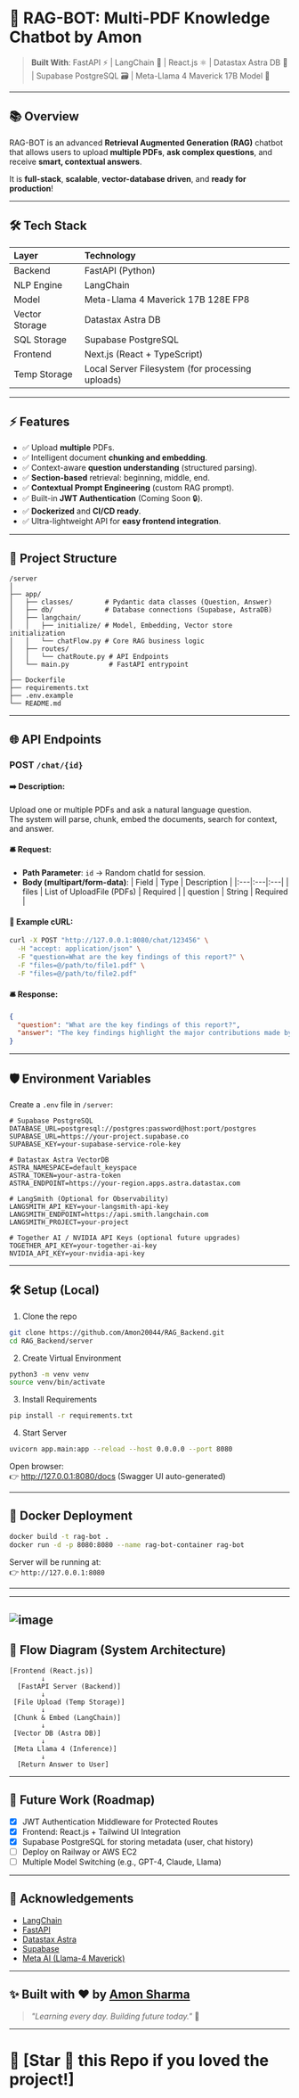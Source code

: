 # 🧠 RAG-BOT: Multi-PDF Knowledge Chatbot by Amon

> **Built With**: FastAPI ⚡ | LangChain 🧠 | React.js ⚛️ | Datastax Astra DB 🚀 | Supabase PostgreSQL 🗃️ | Meta-Llama 4 Maverick 17B Model 🦙

---

## 📚 Overview

RAG-BOT is an advanced **Retrieval Augmented Generation (RAG)** chatbot that allows users to upload **multiple PDFs**, **ask complex questions**, and receive **smart, contextual answers**.

It is **full-stack**, **scalable**, **vector-database driven**, and **ready for production**!

---

## 🛠 Tech Stack

| Layer | Technology |
|:---|:---|
| Backend | FastAPI (Python) |
| NLP Engine | LangChain |
| Model | Meta-Llama 4 Maverick 17B 128E FP8 |
| Vector Storage | Datastax Astra DB |
| SQL Storage | Supabase PostgreSQL |
| Frontend | Next.js (React + TypeScript) |
| Temp Storage | Local Server Filesystem (for processing uploads) |

---

## ⚡️ Features

- ✅ Upload **multiple** PDFs.
- ✅ Intelligent document **chunking and embedding**.
- ✅ Context-aware **question understanding** (structured parsing).
- ✅ **Section-based** retrieval: beginning, middle, end.
- ✅ **Contextual Prompt Engineering** (custom RAG prompt).
- ✅ Built-in **JWT Authentication** (Coming Soon 🔒).
- ✅ **Dockerized** and **CI/CD ready**.
- ✅ Ultra-lightweight API for **easy frontend integration**.

---

## 📂 Project Structure

```
/server
│
├── app/
│   ├── classes/        # Pydantic data classes (Question, Answer)
│   ├── db/             # Database connections (Supabase, AstraDB)
│   ├── langchain/
│   │   ├── initialize/ # Model, Embedding, Vector store initialization
│   │   └── chatFlow.py # Core RAG business logic
│   ├── routes/
│   │   └── chatRoute.py # API Endpoints
│   └── main.py          # FastAPI entrypoint
│
├── Dockerfile
├── requirements.txt
├── .env.example
└── README.md
```

---

## 🌐 API Endpoints

### POST `/chat/{id}`

#### ➡️ Description:
Upload one or multiple PDFs and ask a natural language question.  
The system will parse, chunk, embed the documents, search for context, and answer.

#### 🛎️ Request:
- **Path Parameter**: `id` → Random chatId for session.
- **Body (multipart/form-data)**:
  | Field | Type | Description |
  |:---|:---|:---|
  | files | List of UploadFile (PDFs) | Required |
  | question | String | Required |

#### 🧩 Example cURL:
```bash
curl -X POST "http://127.0.0.1:8080/chat/123456" \
  -H "accept: application/json" \
  -F "question=What are the key findings of this report?" \
  -F "files=@/path/to/file1.pdf" \
  -F "files=@/path/to/file2.pdf"
```

#### 🛎️ Response:
```json
{
  "question": "What are the key findings of this report?",
  "answer": "The key findings highlight the major contributions made by the project, divided across its beginning, middle, and concluding sections. Thanks for asking!"
}
```

---

## 🛡 Environment Variables

Create a `.env` file in `/server`:

```env
# Supabase PostgreSQL
DATABASE_URL=postgresql://postgres:password@host:port/postgres
SUPABASE_URL=https://your-project.supabase.co
SUPABASE_KEY=your-supabase-service-role-key

# Datastax Astra VectorDB
ASTRA_NAMESPACE=default_keyspace
ASTRA_TOKEN=your-astra-token
ASTRA_ENDPOINT=https://your-region.apps.astra.datastax.com

# LangSmith (Optional for Observability)
LANGSMITH_API_KEY=your-langsmith-api-key
LANGSMITH_ENDPOINT=https://api.smith.langchain.com
LANGSMITH_PROJECT=your-project

# Together AI / NVIDIA API Keys (optional future upgrades)
TOGETHER_API_KEY=your-together-ai-key
NVIDIA_API_KEY=your-nvidia-api-key
```

---

## 🛠 Setup (Local)

1. Clone the repo
```bash
git clone https://github.com/Amon20044/RAG_Backend.git
cd RAG_Backend/server
```

2. Create Virtual Environment
```bash
python3 -m venv venv
source venv/bin/activate
```

3. Install Requirements
```bash
pip install -r requirements.txt
```

4. Start Server
```bash
uvicorn app.main:app --reload --host 0.0.0.0 --port 8080
```

Open browser:  
👉 http://127.0.0.1:8080/docs (Swagger UI auto-generated)

---

## 🐳 Docker Deployment

```bash
docker build -t rag-bot .
docker run -d -p 8080:8080 --name rag-bot-container rag-bot
```

Server will be running at:  
👉 `http://127.0.0.1:8080`

---

---
![image](https://github.com/user-attachments/assets/0d608b4a-c4f7-47c6-9e8c-3e3713dd46ae)
---

## 🧠 Flow Diagram (System Architecture)

```plaintext
[Frontend (React.js)]
        ↓
  [FastAPI Server (Backend)]
        ↓
 [File Upload (Temp Storage)]
        ↓
 [Chunk & Embed (LangChain)]
        ↓
 [Vector DB (Astra DB)]
        ↓
 [Meta Llama 4 (Inference)]
        ↓
  [Return Answer to User]
```

---

## 🚀 Future Work (Roadmap)

- [x] JWT Authentication Middleware for Protected Routes
- [x] Frontend: React.js + Tailwind UI Integration
- [x] Supabase PostgreSQL for storing metadata (user, chat history)
- [ ] Deploy on Railway or AWS EC2
- [ ] Multiple Model Switching (e.g., GPT-4, Claude, Llama)

---

## 🤝 Acknowledgements

- [LangChain](https://github.com/langchain-ai/langchain)
- [FastAPI](https://fastapi.tiangolo.com/)
- [Datastax Astra](https://www.datastax.com/astra)
- [Supabase](https://supabase.com/)
- [Meta AI (Llama-4 Maverick)](https://ai.meta.com/)

---

## ✨ Built with ❤️ by [Amon Sharma](https://github.com/Amon20044)

> *"Learning every day. Building future today."* 🚀

---

# 🚀 **[Star 🌟 this Repo if you loved the project!]**
